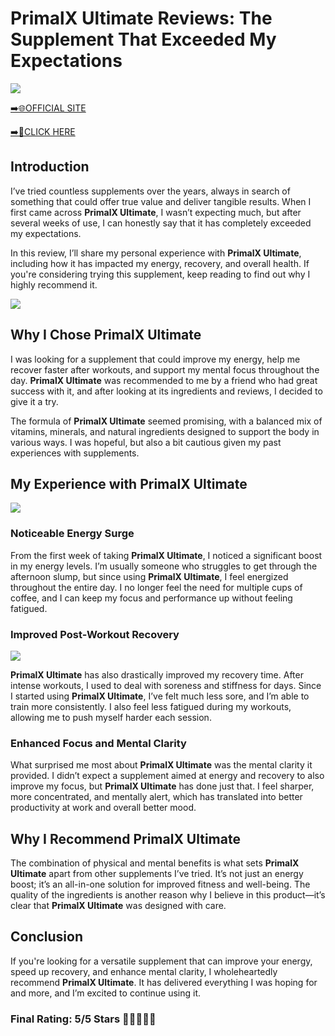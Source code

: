 # **PrimalX Ultimate Reviews**: The Supplement That Exceeded My Expectations

[![](https://static.vecteezy.com/system/resources/thumbnails/019/896/014/small/buy-now-gradient-button-with-cart-symbol-buy-now-illustration-png.png)](https://edetoop.top/lander/sugarpreland-1/primalx.html) 

[➡️🌐OFFICIAL SITE](https://edetoop.top/lander/sugarpreland-1/primalx.html) 

[➡️🔗CLICK HERE](https://edetoop.top/lander/sugarpreland-1/primalx.html) 


## Introduction

I’ve tried countless supplements over the years, always in search of something that could offer true value and deliver tangible results. When I first came across **PrimalX Ultimate**, I wasn’t expecting much, but after several weeks of use, I can honestly say that it has completely exceeded my expectations.

In this review, I’ll share my personal experience with **PrimalX Ultimate**, including how it has impacted my energy, recovery, and overall health. If you're considering trying this supplement, keep reading to find out why I highly recommend it.

[![](https://wallpapers.com/images/hd/red-order-now-button-udg4jcj4arvn8b0n-2.png)](https://edetoop.top/lander/sugarpreland-1/primalx.html)  

## Why I Chose **PrimalX Ultimate**

I was looking for a supplement that could improve my energy, help me recover faster after workouts, and support my mental focus throughout the day. **PrimalX Ultimate** was recommended to me by a friend who had great success with it, and after looking at its ingredients and reviews, I decided to give it a try.

The formula of **PrimalX Ultimate** seemed promising, with a balanced mix of vitamins, minerals, and natural ingredients designed to support the body in various ways. I was hopeful, but also a bit cautious given my past experiences with supplements.

## My Experience with **PrimalX Ultimate**

[![](https://static.vecteezy.com/system/resources/thumbnails/019/896/014/small/buy-now-gradient-button-with-cart-symbol-buy-now-illustration-png.png)](https://edetoop.top/lander/sugarpreland-1/primalx.html)

### Noticeable Energy Surge

From the first week of taking **PrimalX Ultimate**, I noticed a significant boost in my energy levels. I’m usually someone who struggles to get through the afternoon slump, but since using **PrimalX Ultimate**, I feel energized throughout the entire day. I no longer feel the need for multiple cups of coffee, and I can keep my focus and performance up without feeling fatigued.

### Improved Post-Workout Recovery

[![](https://wallpapers.com/images/hd/red-order-now-button-udg4jcj4arvn8b0n-2.png)](https://edetoop.top/lander/sugarpreland-1/primalx.html)  

**PrimalX Ultimate** has also drastically improved my recovery time. After intense workouts, I used to deal with soreness and stiffness for days. Since I started using **PrimalX Ultimate**, I’ve felt much less sore, and I’m able to train more consistently. I also feel less fatigued during my workouts, allowing me to push myself harder each session.

### Enhanced Focus and Mental Clarity

What surprised me most about **PrimalX Ultimate** was the mental clarity it provided. I didn’t expect a supplement aimed at energy and recovery to also improve my focus, but **PrimalX Ultimate** has done just that. I feel sharper, more concentrated, and mentally alert, which has translated into better productivity at work and overall better mood.

## Why I Recommend **PrimalX Ultimate**

The combination of physical and mental benefits is what sets **PrimalX Ultimate** apart from other supplements I’ve tried. It’s not just an energy boost; it’s an all-in-one solution for improved fitness and well-being. The quality of the ingredients is another reason why I believe in this product—it’s clear that **PrimalX Ultimate** was designed with care.

## Conclusion

If you're looking for a versatile supplement that can improve your energy, speed up recovery, and enhance mental clarity, I wholeheartedly recommend **PrimalX Ultimate**. It has delivered everything I was hoping for and more, and I’m excited to continue using it.

### Final Rating: 5/5 Stars 🌟🌟🌟🌟🌟
